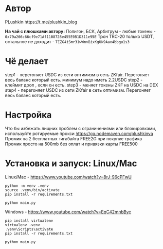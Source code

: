 # Автор
PLushkin https://t.me/plushkin_blog        

**На чай с плюшками автору:**
Полигон, БСК, Арбитрум - любые токены - `0x79a266c66cf9e71Af1108728e455E0B1D311e95E`
Трон TRC-20 только USDT, остальное не доходит - `TEZG4iSmr31wWnvBixKgUN9Aax4bbgu1s3`

# Чё делает
step1 - перегоняет USDC из сети оптимизм в сеть ZKfair. Перегоняет весь баланс который есть. минимум надо иметь 2.2USDC
step2 - клеймит дроп , если он есть.
step3 - меняет токены ZKF на USDC  на DEX
step4 - перегоняет USDC из сети ZKfair  в сеть оптимизм. Перегоняет весь баланс который есть.

# Настройка
Что бы избежать лищних проблем с ограничениями или блокировками, используйте ротируемые прокси
https://go.nodemaven.com/plushkinva
Промик на 2 бесплатных гигабайта FREE2G  при покупке трафика
Промик просто на 500mb без оплат и привязки карты FREE500

# Установка и запуск: Linux/Mac

Linux/Mac - https://www.youtube.com/watch?v=8rJ-96cPFwU
```
python -m venv .venv
source .venv/bin/activate
pip install -r requirements.txt

python main.py
```
Windows - https://www.youtube.com/watch?v=EqC42mnbByc
```
pip install virtualenv
virtualenv .venv
.venv\Scripts\activate
pip install -r requirements.txt

python main.py
```


